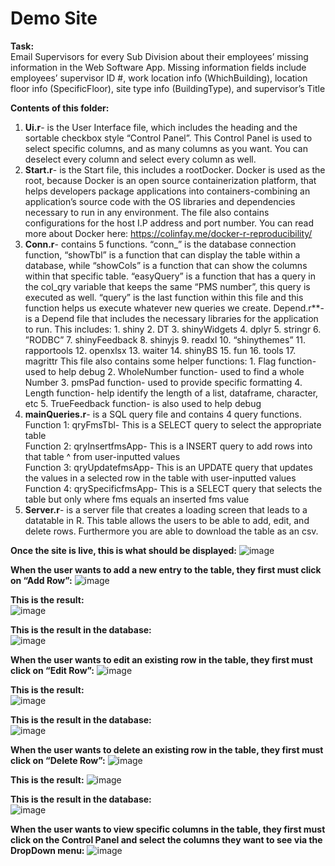 # Demo Site

**Task:**  
Email Supervisors for every Sub Division about their employees’ missing information in the Web Software App. Missing information fields include employees’ supervisor ID #, work location info (WhichBuilding), location floor info (SpecificFloor), site type info (BuildingType), and supervisor’s Title

**Contents of this folder:**
1. **Ui.r**- is the User Interface file, which includes the heading and the sortable checkbox style “Control Panel”. This Control Panel is used to select specific columns, and as many columns as you want. You can deselect every column and select every column as well.
2. **Start.r**- is the Start file, this includes a rootDocker. Docker is used as the root, because Docker is an open source containerization platform, that helps developers package applications into containers-combining an application’s source code with the OS libraries and dependencies necessary to run in any environment. The file also contains configurations for the host I.P address and port number. You can read more about Docker here: https://colinfay.me/docker-r-reproducibility/
3. **Conn.r**- contains 5 functions. “conn_” is the database connection function, “showTbl” is a function that can display the table within a database, while “showCols” is a function that can show the columns within that specific table. “easyQuery” is a function that has a query in the col_qry variable that keeps the same “PMS number”, this query is executed as well. “query” is the last function within this file and this function helps us execute whatever new queries we create.
Depend.r**- is a Depend file that includes the necessary libraries for the application to run. This includes: 1. shiny 2. DT 3. shinyWidgets 4. dplyr 5. stringr 6. ”RODBC” 7. shinyFeedback 8. shinyjs 9. readxl 10. “shinythemes” 11. rapportools 12. openxlsx 13. waiter 14. shinyBS 15. fun 16. tools 17. magrittr
This file also contains some helper functions: 1. Flag function- used to help debug 2. WholeNumber function- used to find a whole Number 3. pmsPad function- used to provide specific formatting 4. Length function- help identify the length of a list, dataframe, character, etc 5. TrueFeedback function- is also used to help debug 
4. **mainQueries.r**- is a SQL query file and contains 4 query functions. <br />
Function 1: qryFmsTbl- This is a SELECT query to select the appropriate table <br />
Function 2: qryInsertfmsApp- This is a INSERT query to add rows into that table ^ from user-inputted values <br />
Function 3: qryUpdatefmsApp- This is an UPDATE query that updates the values in a selected row in the table with user-inputted values <br />
Function 4: qrySpecificfmsApp- This is a SELECT query that selects the table but only where fms equals an inserted fms value <br />
5. **Server.r**- is a server file that creates a loading screen that leads to a datatable in R. This table allows the users to be able to add, edit, and delete rows. Furthermore you are able to download the table as an csv.

**Once the site is live, this is what should be displayed:**
![image](https://user-images.githubusercontent.com/66147832/165128265-403efbaa-d7db-4199-b927-903386077e9f.png)

**When the user wants to add a new entry to the table, they first must click on “Add Row”:**
![image](https://user-images.githubusercontent.com/66147832/165128329-ffcc501f-bed0-4cea-bbd5-d575d305980a.png)

**This is the result:** <br />
![image](https://user-images.githubusercontent.com/66147832/165128392-eb733da5-51db-4f9a-a9f4-2400fb743f86.png)

**This is the result in the database:** <br />
![image](https://user-images.githubusercontent.com/66147832/165128449-fdd6de12-5f5f-49e1-8168-1c563e26549c.png)

**When the user wants to edit an existing row in the table, they first must click on “Edit Row”:**
![image](https://user-images.githubusercontent.com/66147832/165128539-b1e85d1a-920a-43ba-a6f2-c9b563470a7a.png)

**This is the result:** <br />
![image](https://user-images.githubusercontent.com/66147832/165128548-8f63bb5d-61a1-406d-8dcc-0adf9d7cf615.png)

**This is the result in the database:** <br />
![image](https://user-images.githubusercontent.com/66147832/165128591-a05f41c9-e9cf-4f4e-8857-7c74919ecd45.png)

**When the user wants to delete an existing row in the table, they first must click on “Delete Row”:**
![image](https://user-images.githubusercontent.com/66147832/165129184-0c711aa0-b4bc-40a1-98a2-a2bc3a03981c.png)

**This is the result:**
![image](https://user-images.githubusercontent.com/66147832/165129746-47f9786b-2f4e-4282-8a67-d619e57a553a.png)

**This is the result in the database:**  <br />
![image](https://user-images.githubusercontent.com/66147832/165129230-b28078bb-3d96-4d5d-856f-9684ed033ac9.png)

**When the user wants to view specific columns in the table, they first must click on the Control Panel and select the columns they want to see via the DropDown menu:**
![image](https://user-images.githubusercontent.com/66147832/165129299-43a74c1b-12ee-47f3-9f12-ea27703b7faa.png)

